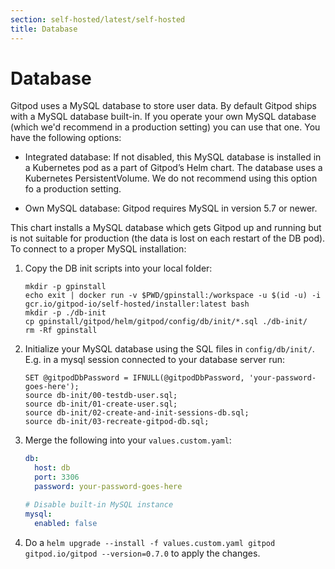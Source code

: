 ```yaml
---
section: self-hosted/latest/self-hosted
title: Database
---
```


<script context="module">
  export const prerender = true;
</script>

# Database

Gitpod uses a MySQL database to store user data. By default Gitpod ships with a MySQL database built-in. If you operate your own MySQL database (which we'd recommend in a production setting) you can use that one. You have the following options:

- Integrated database: If not disabled, this MySQL database is installed in a Kubernetes pod as a part of Gitpod’s Helm chart.
  The database uses a Kubernetes PersistentVolume. We do not recommend using this option fo a production setting.

- Own MySQL database: Gitpod requires MySQL in version 5.7 or newer.

This chart installs a MySQL database which gets Gitpod up and running but is not suitable for production (the data is lost on each restart of the DB pod). To connect to a proper MySQL installation:

1.  Copy the DB init scripts into your local folder:
    ```
    mkdir -p gpinstall
    echo exit | docker run -v $PWD/gpinstall:/workspace -u $(id -u) -i gcr.io/gitpod-io/self-hosted/installer:latest bash
    mkdir -p ./db-init
    cp gpinstall/gitpod/helm/gitpod/config/db/init/*.sql ./db-init/
    rm -Rf gpinstall
    ```
1.  Initialize your MySQL database using the SQL files in `config/db/init/`. E.g. in a mysql session connected to your database server run:
    ```
    SET @gitpodDbPassword = IFNULL(@gitpodDbPassword, 'your-password-goes-here');
    source db-init/00-testdb-user.sql;
    source db-init/01-create-user.sql;
    source db-init/02-create-and-init-sessions-db.sql;
    source db-init/03-recreate-gitpod-db.sql;
    ```
1.  Merge the following into your `values.custom.yaml`:

    ```yaml
    db:
      host: db
      port: 3306
      password: your-password-goes-here

    # Disable built-in MySQL instance
    mysql:
      enabled: false
    ```

1.  Do a `helm upgrade --install -f values.custom.yaml gitpod gitpod.io/gitpod --version=0.7.0` to apply the changes.
